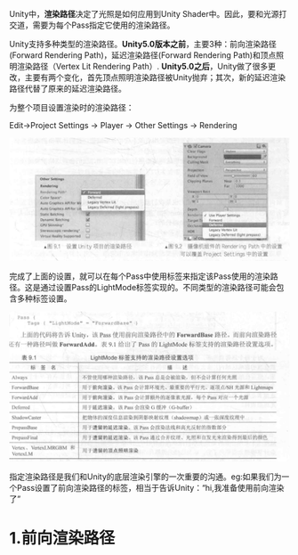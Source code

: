 
Unity中，**渲染路径**决定了光照是如何应用到Unity Shader中。因此，要和光源打交道，需要为每个Pass指定它使用的渲染路径。

Unity支持多种类型的渲染路径。**Unity5.0版本之前**，主要3种：前向渲染路径(Forward Rendering Path)，延迟渲染路径(Forward Rendering Path)和顶点照明渲染路径（Vertex Lit Rendering Path）. **Unity5.0之后**，Unity做了很多更改，主要有两个变化，首先顶点照明渲染路径被Unity抛弃；其次，新的延迟渲染路径代替了原来的延迟渲染路径。

为整个项目设置渲染时的渲染路径：

Edit->Project Settings -> Player -> Other Settings -> Rendering

![alt text](../images/复杂的光照/1_复杂的光照.png)

完成了上面的设置，就可以在每个Pass中使用标签来指定该Pass使用的渲染路径。这是通过设置Pass的LightMode标签实现的。不同类型的渲染路径可能会包含多种标签设置。

![alt text](../images/复杂的光照/2_复杂的光照.png)

指定渲染路径是我们和Unity的底层渲染引擎的一次重要的沟通。eg:如果我们为一个Pass设置了前向渲染路径的标签，相当于告诉Unity：“hi,我准备使用前向渲染了”

# 1.前向渲染路径

